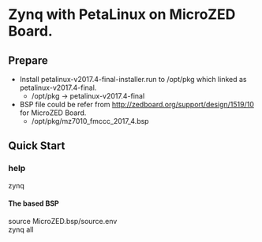 # Zynq with PetaLinux on MicroZED Board.


## Prepare
+ Install petalinux-v2017.4-final-installer.run to /opt/pkg which linked as petalinux-v2017.4-final.  
  + /opt/pkg -> petalinux-v2017.4-final
+ BSP file could be refer from http://zedboard.org/support/design/1519/10 for MicroZED Board.  
  + /opt/pkg/mz7010_fmccc_2017_4.bsp


## Quick Start

### help

zynq

#### The based BSP

source MicroZED.bsp/source.env  
zynq all

